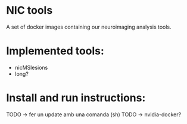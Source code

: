 # NIC tools
A set of docker images containing our neuroimaging analysis tools.

# Implemented tools:

+ nicMSlesions
+ long?


# Install and run instructions:

TODO -> fer un update amb una comanda (sh)
TODO -> nvidia-docker?
